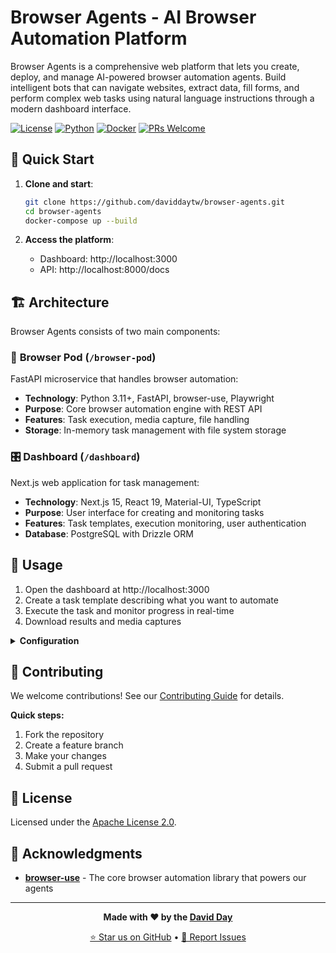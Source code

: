 # Browser Agents - AI Browser Automation Platform

Browser Agents is a comprehensive web platform that lets you create, deploy, and manage AI-powered browser automation agents. Build intelligent bots that can navigate websites, extract data, fill forms, and perform complex web tasks using natural language instructions through a modern dashboard interface.

[![License](https://img.shields.io/badge/License-Apache%202.0-blue.svg)](https://opensource.org/licenses/Apache-2.0)
[![Python](https://img.shields.io/badge/Python-3.11+-green.svg)](https://python.org)
[![Docker](https://img.shields.io/badge/Docker-Ready-blue.svg)](https://docker.com)
[![PRs Welcome](https://img.shields.io/badge/PRs-welcome-brightgreen.svg)](CONTRIBUTING.md)

## 🚀 Quick Start

1. **Clone and start**:
   ```bash
   git clone https://github.com/daviddaytw/browser-agents.git
   cd browser-agents
   docker-compose up --build
   ```

2. **Access the platform**:
   - Dashboard: http://localhost:3000
   - API: http://localhost:8000/docs

## 🏗️ Architecture

Browser Agents consists of two main components:

### 🐳 **Browser Pod** (`/browser-pod`)
FastAPI microservice that handles browser automation:
- **Technology**: Python 3.11+, FastAPI, browser-use, Playwright
- **Purpose**: Core browser automation engine with REST API
- **Features**: Task execution, media capture, file handling
- **Storage**: In-memory task management with file system storage

### 🎛️ **Dashboard** (`/dashboard`)
Next.js web application for task management:
- **Technology**: Next.js 15, React 19, Material-UI, TypeScript
- **Purpose**: User interface for creating and monitoring tasks
- **Features**: Task templates, execution monitoring, user authentication
- **Database**: PostgreSQL with Drizzle ORM

## 📖 Usage

1. Open the dashboard at http://localhost:3000
2. Create a task template describing what you want to automate
3. Execute the task and monitor progress in real-time
4. Download results and media captures


<details>
<summary><strong>Configuration</strong></summary>

### Environment Variables
- `OPENAI_API_KEY` - Your OpenAI API key
- `ANTHROPIC_API_KEY` - Your Anthropic API key
- `DATABASE_URL` - PostgreSQL connection string
</details>

## 🤝 Contributing

We welcome contributions! See our [Contributing Guide](CONTRIBUTING.md) for details.

**Quick steps:**
1. Fork the repository
2. Create a feature branch
3. Make your changes
4. Submit a pull request

## 📄 License

Licensed under the [Apache License 2.0](LICENSE).

## 🙏 Acknowledgments

- **[browser-use](https://github.com/browser-use/browser-use)** - The core browser automation library that powers our agents

---

<div align="center">

**Made with ❤️ by the [David Day](https://github.com/daviddaytw)**

[⭐ Star us on GitHub](https://github.com/daviddaytw/browser-agents) • [🐛 Report Issues](https://github.com/daviddaytw/browser-agents/issues)

</div>
